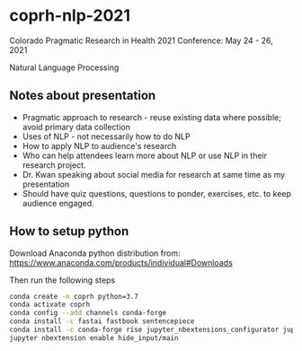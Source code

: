 # coprh-nlp-2021
Colorado Pragmatic Research in Health 2021 Conference: May 24 - 26, 2021

Natural Language Processing

## Notes about presentation

* Pragmatic approach to research - reuse existing data where possible; avoid primary data collection
* Uses of NLP - not necessarily how to do NLP
* How to apply NLP to audience's research
* Who can help attendees learn more about NLP or use NLP in their research project.
* Dr. Kwan speaking about social media for research at same time as my presentation
* Should have quiz questions, questions to ponder, exercises, etc. to keep audience engaged.
## How to setup python

Download Anaconda python distribution from: https://www.anaconda.com/products/individual#Downloads

Then run the following steps

```bash
conda create -n coprh python=3.7
conda activate coprh
conda config --add channels conda-forge
conda install -c fastai fastbook sentencepiece
conda install -c conda-forge rise jupyter_nbextensions_configurator jupytext
jupyter nbextension enable hide_input/main
```
